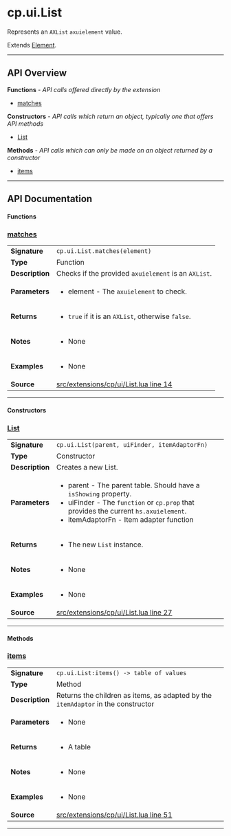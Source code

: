 # cp.ui.List

Represents an `AXList` `axuielement` value.

Extends [Element](cp.ui.Element.md).

---

## API Overview
**Functions** - _API calls offered directly by the extension_
 * [matches](#matches)

**Constructors** - _API calls which return an object, typically one that offers API methods_
 * [List](#list)

**Methods** - _API calls which can only be made on an object returned by a constructor_
 * [items](#items)


---

## API Documentation

#### Functions


### [matches](#matches)

|                                             |                                                                                     |
| --------------------------------------------|-------------------------------------------------------------------------------------|
| **Signature**                               | `cp.ui.List.matches(element)`                                                                    |
| **Type**                                    | Function                                                                     |
| **Description**                             | Checks if the provided `axuielement` is an `AXList`.                                                                     |
| **Parameters**                              | <ul><li>element  - The `axuielement` to check.</li></ul> |
| **Returns**                                 | <ul><li>`true` if it is an `AXList`, otherwise `false`.</li></ul>          |
| **Notes**                                   | <ul><li>None</li></ul> |
| **Examples**                                | <ul><li>None</li></ul> |
| **Source**                                  | [src/extensions/cp/ui/List.lua line 14](https://github.com/CommandPost/CommandPost/blob/develop/src/extensions/cp/ui/List.lua#L14) |

---

#### Constructors


### [List](#list)

|                                             |                                                                                     |
| --------------------------------------------|-------------------------------------------------------------------------------------|
| **Signature**                               | `cp.ui.List(parent, uiFinder, itemAdaptorFn)`                                                                    |
| **Type**                                    | Constructor                                                                     |
| **Description**                             | Creates a new List.                                                                     |
| **Parameters**                              | <ul><li>parent - The parent table. Should have a `isShowing` property.</li><li>uiFinder - The `function` or `cp.prop` that provides the current `hs.axuielement`.</li><li>itemAdaptorFn - Item adapter function</li></ul> |
| **Returns**                                 | <ul><li>The new `List` instance.</li></ul>          |
| **Notes**                                   | <ul><li>None</li></ul> |
| **Examples**                                | <ul><li>None</li></ul> |
| **Source**                                  | [src/extensions/cp/ui/List.lua line 27](https://github.com/CommandPost/CommandPost/blob/develop/src/extensions/cp/ui/List.lua#L27) |

---

#### Methods


### [items](#items)

|                                             |                                                                                     |
| --------------------------------------------|-------------------------------------------------------------------------------------|
| **Signature**                               | `cp.ui.List:items() -> table of values`                                                                    |
| **Type**                                    | Method                                                                     |
| **Description**                             | Returns the children as items, as adapted by the `itemAdaptor` in the constructor                                                                     |
| **Parameters**                              | <ul><li>None</li></ul> |
| **Returns**                                 | <ul><li>A table</li></ul>          |
| **Notes**                                   | <ul><li>None</li></ul> |
| **Examples**                                | <ul><li>None</li></ul> |
| **Source**                                  | [src/extensions/cp/ui/List.lua line 51](https://github.com/CommandPost/CommandPost/blob/develop/src/extensions/cp/ui/List.lua#L51) |

---

